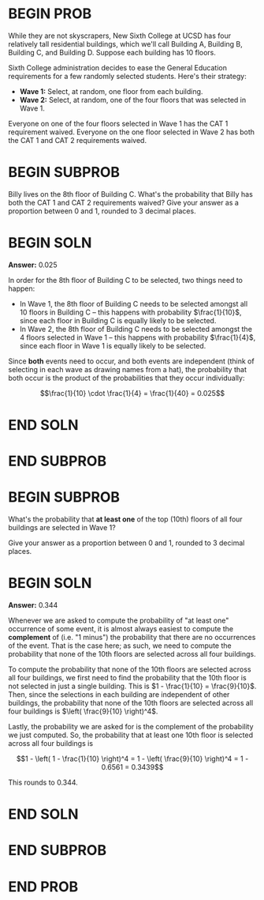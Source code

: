 # BEGIN PROB

While they are not skyscrapers, New Sixth College at UCSD has four relatively tall residential buildings, which we'll call Building A, Building B, Building C, and Building D. Suppose each building has 10 floors.

Sixth College administration decides to ease the General Education requirements for a few randomly selected students. Here's their strategy:

- **Wave 1:** Select, at random, one floor from each building.
- **Wave 2:** Select, at random, one of the four floors that was selected in Wave 1.

Everyone on one of the four floors selected in Wave 1 has the CAT 1 requirement waived. Everyone on the one floor selected in Wave 2 has both the CAT 1 and CAT 2 requirements waived.

# BEGIN SUBPROB

Billy lives on the 8th floor of Building C. What's the probability that Billy has both the CAT 1 and CAT 2 requirements waived? Give your answer as a proportion between 0 and 1, rounded to 3 decimal places.

# BEGIN SOLN

**Answer:** 0.025

In order for the 8th floor of Building C to be selected, two things need to happen:
- In Wave 1, the 8th floor of Building C needs to be selected amongst all 10 floors in Building C – this happens with probability $\frac{1}{10}$, since each floor in Building C is equally likely to be selected.
- In Wave 2, the 8th floor of Building C needs to be selected amongst the 4 floors selected in Wave 1 – this happens with probability $\frac{1}{4}$, since each floor in Wave 1 is equally likely to be selected.

Since **both** events need to occur, and both events are independent (think of selecting in each wave as drawing names from a hat), the probability that both occur is the product of the probabilities that they occur individually:

$$\frac{1}{10} \cdot \frac{1}{4} = \frac{1}{40} = 0.025$$

# END SOLN

# END SUBPROB

# BEGIN SUBPROB

What's the probability that **at least one** of the top (10th) floors of all four buildings are selected in Wave 1?

Give your answer as a proportion between 0 and 1, rounded to 3 decimal places.

# BEGIN SOLN

**Answer:** 0.344

Whenever we are asked to compute the probability of "at least one" occurrence of some event, it is almost always easiest to compute the **complement** of (i.e. "1 minus") the probability that there are no occurrences of the event. That is the case here; as such, we need to compute the probability that none of the 10th floors are selected across all four buildings.

To compute the probability that none of the 10th floors are selected across all four buildings, we first need to find the probability that the 10th floor is not selected in just a single building. This is $1 - \frac{1}{10} = \frac{9}{10}$. Then, since the selections in each building are independent of other buildings, the probability that none of the 10th floors are selected across all four buildings is $\left( \frac{9}{10} \right)^4$.

Lastly, the probability we are asked for is the complement of the probability we just computed. So, the probability that at least one 10th floor is selected across all four buildings is

$$1 - \left( 1 - \frac{1}{10} \right)^4 = 1 - \left( \frac{9}{10} \right)^4 = 1 - 0.6561 = 0.3439$$

This rounds to 0.344.

# END SOLN

# END SUBPROB

# END PROB